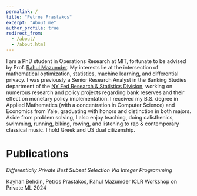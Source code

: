 ```yaml
---
permalink: /
title: "Petros Prastakos"
excerpt: "About me"
author_profile: true
redirect_from: 
  - /about/
  - /about.html
---
```

I am a PhD student in Operations Research at MIT, fortunate to be advised by Prof. [Rahul Mazumder](https://www.mit.edu/~rahulmaz/). My interests lie at the intersection of mathematical optimization, statistics, machine learning, and differential privacy. I was previously a Senior Research Analyst in the Banking Studies department of the [NY Fed Research & Statistics Division](https://www.newyorkfed.org/research), working on numerous research and policy projects regarding bank reserves and their effect on monetary policy implementation. I received my B.S. degree in Applied Mathematics (with a concentration in Computer Science) and Economics from Yale, graduating with honors and distinction in both majors. Aside from problem solving, I also enjoy teaching, doing calisthenics, swimming, running, biking, rowing, and listening to rap & contemporary classical music. I hold Greek and US dual citizenship.

# Publications

*Differentially Private Best Subset Selection Via Integer Programming*

Kayhan Behdin, Petros Prastakos, Rahul Mazumder
ICLR Workshop on Private ML 2024
